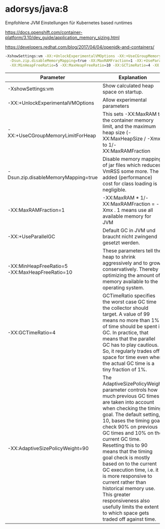 # adorsys/java:8

Empfohlene JVM Einstellungen für Kubernetes based runtimes

https://docs.openshift.com/container-platform/3.10/dev_guide/application_memory_sizing.html

https://developers.redhat.com/blog/2017/04/04/openjdk-and-containers/


```bash
-XshowSettings:vm -XX:+UnlockExperimentalVMOptions -XX:+UseCGroupMemoryLimitForHeap \
  -Dsun.zip.disableMemoryMapping=true -XX:MaxRAMFraction=1 -XX:+UseParallelGC \
  -XX:MinHeapFreeRatio=5 -XX:MaxHeapFreeRatio=10 -XX:GCTimeRatio=4 -XX:AdaptiveSizePolicyWeight=90  
```


| Parameter | Explanation |
|-----------|-------------|
| -XshowSettings:vm | Show calculated heap space on startup.
| -XX:+UnlockExperimentalVMOptions | Allow experimental parameters
| -XX:+UseCGroupMemoryLimitForHeap | This sets -XX:MaxRAM to the container memory limit, and the maximum heap size (-XX:MaxHeapSize / -Xmx) to 1/-XX:MaxRAMFraction
| -Dsun.zip.disableMemoryMapping=true | Disable memory mapping of jar files which reduces VmRSS some more. The added (performance) cost for class loading is negligible.
| -XX:MaxRAMFraction=1 | -XX:MaxRAM * 1/-XX:MaxRAMFraction = -Xmx . 1 means use all available memory for JVM
| -XX:+UseParallelGC | Default GC in JVM und braucht nicht zwingend gesetzt werden.
| -XX:MinHeapFreeRatio=5 <br>-XX:MaxHeapFreeRatio=10| These parameters tell the heap to shrink aggressively and to grow conservatively. Thereby optimizing the amount of memory available to the operating system.
| -XX:GCTimeRatio=4 | GCTimeRatio specifies the worst case GC time the collector should target. A value of 99 means no more than 1% of time should be spent in GC. In practice, that means that the parallel GC has to play cautious. So, it regularly trades off space for time even when the actual GC time is a tiny fraction of 1%.
| -XX:AdaptiveSizePolicyWeight=90 | The AdaptiveSizePolicyWeight parameter controls how much previous GC times are taken into account when checking the timing goal. The default setting, 10, bases the timing goal check 90% on previous GC times and 10% on the current GC time. Resetting this to 90 means that the timing goal check is mostly based on to the current GC execution time, i.e. it is more responsive to current rather than historical memory use. This greater responsiveness also usefully limits the extent to which space gets traded off against time.